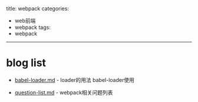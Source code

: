 title: webpack
categories:
- web前端
- webpack
tags:
- webpack
---

# blog list

- [babel-loader.md]() - loader的用法 babel-loader使用

- [question-list.md]() - webpack相关问题列表
